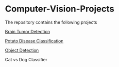 # Computer-Vision-Projects

The repository contains the following projects

[Brain Tumor Detection](https://github.com/sathyanaravind/Computer-Vision-Projects/tree/main/Brain-Tumor-Detection)

[Potato Disease Classification](https://github.com/sathyanaravind/Computer-Vision-Projects/tree/main/Potato-Disease-Classification)

[Object Detection](https://github.com/sathyanaravind/Computer-Vision-Projects/tree/main/Object-Detection)

Cat vs Dog Classifier

